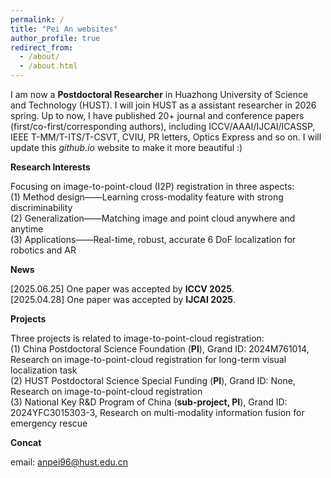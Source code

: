 ```yaml
---
permalink: /
title: "Pei An websites"
author_profile: true
redirect_from: 
  - /about/
  - /about.html
---
```


I am now a **Postdoctoral Researcher** in Huazhong University of Science and Technology (HUST). I will join HUST as a assistant researcher in 2026 spring. Up to now, I have published 20+ journal and conference papers (first/co-first/corresponding authors), including  ICCV/AAAI/IJCAI/ICASSP, IEEE T-MM/T-ITS/T-CSVT, CVIU, PR letters, Optics Express and so on. I will update this _github.io_ website to make it more beautiful :)

**Research Interests**

Focusing on image-to-point-cloud (I2P) registration in three aspects:  
(1)	Method design——Learning cross-modality feature with strong discriminability  
(2)	Generalization——Matching image and point cloud anywhere and anytime  
(3)	Applications——Real-time, robust, accurate 6 DoF localization for robotics and AR

**News**

[2025.06.25] One paper was accepted by **ICCV 2025**.  
[2025.04.28] One paper was accepted by **IJCAI 2025**.

**Projects**  

Three projects is related to image-to-point-cloud registration:  
(1) China Postdoctoral Science Foundation (**PI**), Grand ID: 2024M761014, Research on image-to-point-cloud registration for long-term visual localization task  
(2)	HUST Postdoctoral Science Special Funding (**PI**), Grand ID: None, Research on image-to-point-cloud registration  
(3)	National Key R&D Program of China (**sub-project, PI**), Grand ID: 2024YFC3015303-3, Research on multi-modality information fusion for emergency rescue

**Concat**  

email: anpei96@hust.edu.cn



